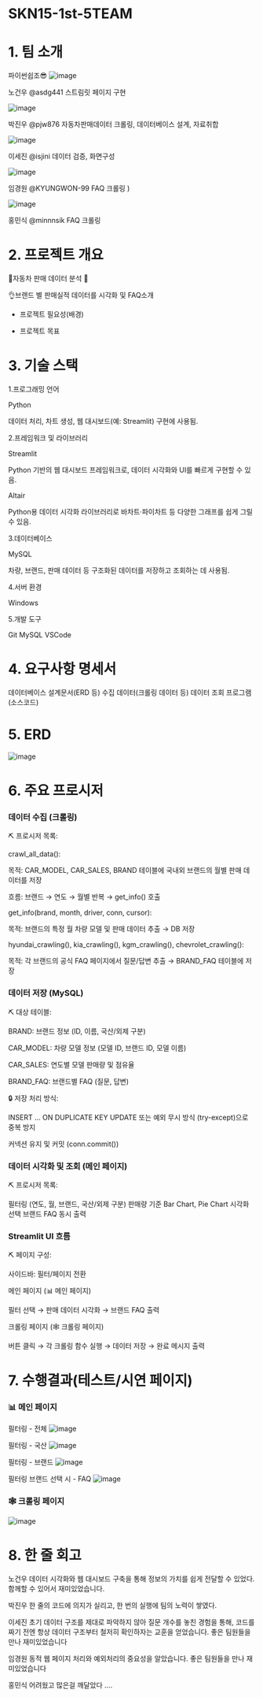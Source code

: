 # SKN15-1st-5TEAM

# 1. 팀 소개

파이썬쉽조😎
![image](https://github.com/user-attachments/assets/f95ddcc3-dfa5-4a9d-b67b-755e12576056)

노건우 @asdg441  스트림릿 페이지 구현


![image](https://github.com/user-attachments/assets/bcb238d6-c996-4f13-a597-61d3e3598995)

박진우 @pjw876  자동차판매데이터 크롤링, 데이터베이스 설계, 자료취합 


![image](https://github.com/user-attachments/assets/5e7776ec-9008-42ca-ace1-d4c66b7e3fc1)

이세진 @isjini  데이터 검증, 화면구성


![image](https://github.com/user-attachments/assets/ca1bf9b8-e749-4ec6-8fb6-f0da5a33ede2)

임경원 @KYUNGWON-99 FAQ 크롤링
)

![image](https://github.com/user-attachments/assets/a0f4ac80-eb2e-48f9-a472-1de299eec9eb)

홍민식 @minnnsik FAQ 크롤링



# 2. 프로젝트 개요

🚗자동차 판매 데이터 분석 🚗

👌브랜드 별 판매실적 데이터를 시각화 및 FAQ소개 
- 프로젝트 필요성(배경)


- 프로젝트 목표

 

# 3. 기술 스택
1.프로그래밍 언어

Python

데이터 처리, 차트 생성, 웹 대시보드(예: Streamlit) 구현에 사용됨.

2.프레임워크 및 라이브러리

Streamlit

Python 기반의 웹 대시보드 프레임워크로, 데이터 시각화와 UI를 빠르게 구현할 수 있음.

Altair

Python용 데이터 시각화 라이브러리로 바차트·파이차트 등 다양한 그래프를 쉽게 그릴 수 있음.


3.데이터베이스

MySQL

차량, 브랜드, 판매 데이터 등 구조화된 데이터를 저장하고 조회하는 데 사용됨.

4.서버 환경

Windows


5.개발 도구

Git
MySQL 
VSCode 
 

# 4. 요구사항 명세서
데이터베이스 설계문서(ERD 등)
수집 데이터(크롤링 데이터 등)
데이터 조회 프로그램(소스코드)

# 5. ERD


 ![image](https://github.com/user-attachments/assets/1dbe72e4-7699-4154-a348-26c801eeff07)


# 6. 주요 프로시저
### 데이터 수집 (크롤링)

⛏ 프로시저 목록:

crawl_all_data():

목적: CAR_MODEL, CAR_SALES, BRAND 테이블에 국내외 브랜드의 월별 판매 데이터를 저장

흐름: 브랜드 → 연도 → 월별 반복 → get_info() 호출


get_info(brand, month, driver, conn, cursor):

목적: 브랜드의 특정 월 차량 모델 및 판매 데이터 추출 → DB 저장


hyundai_crawling(), kia_crawling(), kgm_crawling(), chevrolet_crawling():

목적: 각 브랜드의 공식 FAQ 페이지에서 질문/답변 추출 → BRAND_FAQ 테이블에 저장

### 데이터 저장 (MySQL)

⛏ 대상 테이블:

BRAND: 브랜드 정보 (ID, 이름, 국산/외제 구분)

CAR_MODEL: 차량 모델 정보 (모델 ID, 브랜드 ID, 모델 이름)

CAR_SALES: 연도별 모델 판매량 및 점유율

BRAND_FAQ: 브랜드별 FAQ (질문, 답변)

🔒 저장 처리 방식:

INSERT ... ON DUPLICATE KEY UPDATE 또는 예외 무시 방식 (try-except)으로 중복 방지

커넥션 유지 및 커밋 (conn.commit())

### 데이터 시각화 및 조회 (메인 페이지)

⛏ 프로시저 목록:

필터링 (연도, 월, 브랜드, 국산/외제 구분)
판매량 기준 Bar Chart, Pie Chart 시각화
선택 브랜드 FAQ 동시 출력

### Streamlit UI 흐름

⛏ 페이지 구성:

사이드바: 필터/페이지 전환

메인 페이지 (📊 메인 페이지)

필터 선택 → 판매 데이터 시각화 → 브랜드 FAQ 출력

크롤링 페이지 (🕸️ 크롤링 페이지)

버튼 클릭 → 각 크롤링 함수 실행 → 데이터 저장 → 완료 메시지 출력


# 7. 수행결과(테스트/시연 페이지)

### 📊 메인 페이지
필터링 - 전체
![image](https://github.com/user-attachments/assets/09a1392d-aa36-428a-8c28-3851278132da)

필터링 - 국산
![image](https://github.com/user-attachments/assets/120d3eb1-b357-44a1-b2ea-d08fda96e2f3)

필터링 - 브랜드
![image](https://github.com/user-attachments/assets/247c490d-c381-4061-8b54-0dfe1ca23940)

필터링 브랜드 선택 시 - FAQ
![image](https://github.com/user-attachments/assets/e2e58a7b-2bdd-43b5-bf06-2649496aec8e)


### 🕸️ 크롤링 페이지
![image](https://github.com/user-attachments/assets/a70b695d-338a-48ae-80d5-ff81e1dfa8e7)



# 8. 한 줄 회고

노건우 데이터 시각화와 웹 대시보드 구축을 통해 정보의 가치를 쉽게 전달할 수 있었다. 함께할 수 있어서 재미있었습니다.


박진우 한 줄의 코드에 의지가 실리고, 한 번의 실행에 팀의 노력이 쌓였다.


이세진 초기 데이터 구조를 제대로 파악하지 않아 질문 개수를 놓친 경험을 통해, 
코드를 짜기 전엔 항상 데이터 구조부터 철저히 확인하자는 교훈을 얻었습니다. 좋은 팀원들을 만나 재미있었습니다

임경원 동적 웹 페이지 처리와 예외처리의 중요성을 알았습니다. 좋은 팀원들을 만나 재미있었습니다

홍민식 어려웠고  많은걸 깨달았다 ....

